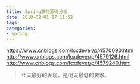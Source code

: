 ```yaml
---
title: Spring事物源码分析
date: 2018-02-01 17:11:52
tags:
categories:
- spring
---
```


https://www.cnblogs.com/lcxdever/p/4570090.html
http://www.cnblogs.com/lcxdever/p/4579126.html
http://www.cnblogs.com/lcxdever/p/4579240.html

<blockquote class="blockquote-center">今天最好的表现，是明天最低的要求。</blockquote>